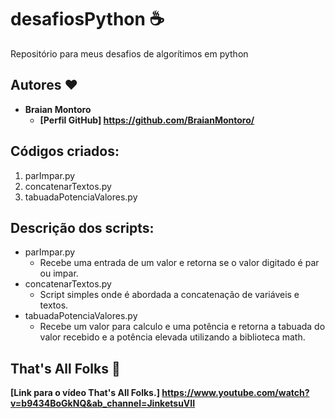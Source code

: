 # desafiosPython ☕️

Repositório para meus desafios de algorítimos em python

## Autores ❤️

- **Braian Montoro** <br />
	- **[Perfil GitHub] https://github.com/BraianMontoro/**

## Códigos criados:

1. parImpar.py
2. concatenarTextos.py
3. tabuadaPotenciaValores.py

## Descrição dos scripts:

- parImpar.py
    - Recebe uma entrada de um valor e retorna se o valor digitado é par ou impar.
- concatenarTextos.py
    - Script simples onde é abordada a concatenação de variáveis e textos.
- tabuadaPotenciaValores.py
    - Recebe um valor para calculo e uma potência e retorna a tabuada do valor recebido e a potência elevada utilizando a biblioteca math.

## That's All Folks 🎉
**[Link para o vídeo That's All Folks.] https://www.youtube.com/watch?v=b9434BoGkNQ&ab_channel=JinketsuVII**